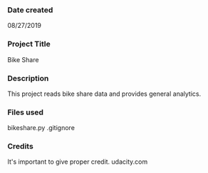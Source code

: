 ### Date created
08/27/2019

### Project Title
Bike Share

### Description
This project reads bike share data and provides general analytics.

### Files used
bikeshare.py
.gitignore

### Credits
It's important to give proper credit. udacity.com
